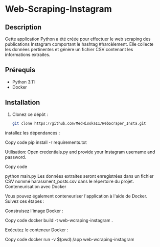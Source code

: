 # Web-Scraping-Instagram

## Description
Cette application Python a été créée pour effectuer le web scraping des publications Instagram comportant le hashtag #harcèlement. Elle collecte les données pertinentes et génère un fichier CSV contenant les informations extraites.

## Prérequis
- Python 3.11
- Docker

## Installation
1. Clonez ce dépôt :
   ```bash
   git clone https://github.com/MedHisoka11/WebScraper_Insta.git


installez les dépendances :

Copy code
pip install -r requirements.txt

Utilisation:
Open credentials.py and provide your Instagram username and password.

Copy code

python main.py
Les données extraites seront enregistrées dans un fichier CSV nommé harassment_posts.csv dans le répertoire du projet.
Conteneurisation avec Docker

Vous pouvez également conteneuriser l'application à l'aide de Docker. Suivez ces étapes :

Construisez l'image Docker :

Copy code
docker build -t  web-wcraping-instagram .

Exécutez le conteneur Docker :

Copy code
docker run -v $(pwd):/app web-wcraping-instagram

